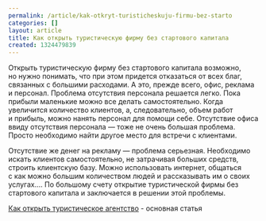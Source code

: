 ```yaml
---
permalink: /article/kak-otkryt-turisticheskuju-firmu-bez-starto
categories: []
layout: article
title: Как открыть туристическую фирму без стартового капитала
created: 1324479839
---
```

<!--break--><p>Открыть туристическую фирму без стартового капитала возможно, но&nbsp;нужно понимать, что при этом придется отказаться от&nbsp;всех благ, связанных с&nbsp;большими расходами. А&nbsp;это, прежде всего, офис, реклама и&nbsp;персонал. Проблема отсутствия персонала решается легко. Пока прибыли маленькие можно все делать самостоятельно. Когда увеличится количество клиентов, а, следовательно, объем работ и&nbsp;прибыль, можно нанять персонал для помощи себе. Отсутствие офиса ввиду отсутствия персонала&nbsp;— тоже не&nbsp;очень большая проблема. Просто необходимо найти другое место для встречи с&nbsp;клиентами.</p>
<p> Отсутствие&nbsp;же денег на&nbsp;рекламу&nbsp;— проблема серьезная. Необходимо искать клиентов самостоятельно, не&nbsp;затрачивая больших средств, строить клиентскую базу. Можно использовать интернет, общаться с&nbsp;как можно большим количеством людей и&nbsp;рассказывать им&nbsp;о&nbsp;своих услугах.... По&nbsp;большому счету открытие туристической фирмы без стартового капитала и&nbsp;заключается в&nbsp;решении этой проблемы.</p>
<div class="finf">
<p><a href="http://www.business101.ru/article/%D0%BA%D0%B0%D0%BA-%D0%BE%D1%82%D0%BA%D1%80%D1%8B%D1%82%D1%8C-%D1%82%D1%83%D1%80%D0%B8%D1%81%D1%82%D0%B8%D1%87%D0%B5%D1%81%D0%BA%D0%BE%D0%B5-%D0%B0%D0%B3%D0%B5%D0%BD%D1%82%D1%81%D1%82%D0%B2%D0%BE">Как открыть туристическое агентство</a> - основная статья
